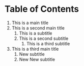 # Table of Contents
1. This is a main title
2. This is a second main title
	1. This is a subtitle
	2. This is a second subtitle
		1. This is a third subtitle
3. This is a third main title
	1. New subtitle
	2. New New subtitle

